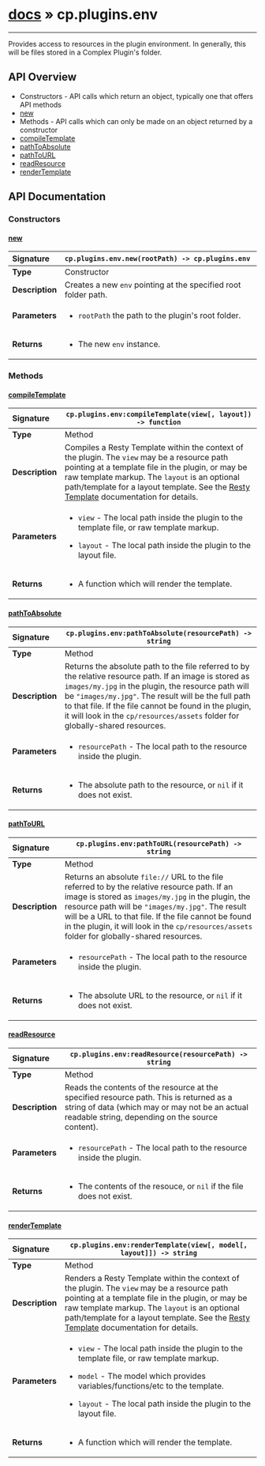# [docs](index.md) » cp.plugins.env
---

Provides access to resources in the plugin environment. In generally, this will be files stored in a Complex Plugin's folder.

## API Overview
* Constructors - API calls which return an object, typically one that offers API methods
 * [new](#new)
* Methods - API calls which can only be made on an object returned by a constructor
 * [compileTemplate](#compiletemplate)
 * [pathToAbsolute](#pathtoabsolute)
 * [pathToURL](#pathtourl)
 * [readResource](#readresource)
 * [renderTemplate](#rendertemplate)

## API Documentation

### Constructors

#### [new](#new)
| <span style="float: left;">**Signature**</span> | <span style="float: left;">`cp.plugins.env.new(rootPath) -> cp.plugins.env` </span>                                                          |
| -----------------------------------------------------|---------------------------------------------------------------------------------------------------------|
| **Type**                                             | Constructor                                                                                         |
| **Description**                                      | Creates a new `env` pointing at the specified root folder path.                                                                                         |
| **Parameters**                                       | <ul><li><code>rootPath</code> the path to the plugin's root folder.</li></ul>   |
| **Returns**                                          | <ul><li>The new <code>env</code> instance.</li></ul>            |

### Methods

#### [compileTemplate](#compiletemplate)
| <span style="float: left;">**Signature**</span> | <span style="float: left;">`cp.plugins.env:compileTemplate(view[, layout]) -> function` </span>                                                          |
| -----------------------------------------------------|---------------------------------------------------------------------------------------------------------|
| **Type**                                             | Method                                                                                         |
| **Description**                                      | Compiles a Resty Template within the context of the plugin. The `view` may be a resource path pointing at a template file in the plugin, or may be raw template markup. The `layout` is an optional path/template for a layout template. See the [Resty Template](https://github.com/bungle/lua-resty-template) documentation for details.                                                                                         |
| **Parameters**                                       | <ul><li><code>view</code>    - The local path inside the plugin to the template file, or raw template markup.</li></ul><ul><li><code>layout</code>  - The local path inside the plugin to the layout file.</li></ul>   |
| **Returns**                                          | <ul><li>A function which will render the template.</li></ul>            |

#### [pathToAbsolute](#pathtoabsolute)
| <span style="float: left;">**Signature**</span> | <span style="float: left;">`cp.plugins.env:pathToAbsolute(resourcePath) -> string` </span>                                                          |
| -----------------------------------------------------|---------------------------------------------------------------------------------------------------------|
| **Type**                                             | Method                                                                                         |
| **Description**                                      | Returns the absolute path to the file referred to by the relative resource path. If an image is stored as `images/my.jpg` in the plugin, the resource path will be `"images/my.jpg"`. The result will be the full path to that file. If the file cannot be found in the plugin, it will look in the `cp/resources/assets` folder for globally-shared resources.                                                                                         |
| **Parameters**                                       | <ul><li><code>resourcePath</code>    - The local path to the resource inside the plugin.</li></ul>   |
| **Returns**                                          | <ul><li>The absolute path to the resource, or <code>nil</code> if it does not exist.</li></ul>            |

#### [pathToURL](#pathtourl)
| <span style="float: left;">**Signature**</span> | <span style="float: left;">`cp.plugins.env:pathToURL(resourcePath) -> string` </span>                                                          |
| -----------------------------------------------------|---------------------------------------------------------------------------------------------------------|
| **Type**                                             | Method                                                                                         |
| **Description**                                      | Returns an absolute `file://` URL to the file referred to by the relative resource path. If an image is stored as `images/my.jpg` in the plugin, the resource path will be `"images/my.jpg"`. The result will be a URL to that file. If the file cannot be found in the plugin, it will look in the `cp/resources/assets` folder for globally-shared resources.                                                                                         |
| **Parameters**                                       | <ul><li><code>resourcePath</code>    - The local path to the resource inside the plugin.</li></ul>   |
| **Returns**                                          | <ul><li>The absolute URL to the resource, or <code>nil</code> if it does not exist.</li></ul>            |

#### [readResource](#readresource)
| <span style="float: left;">**Signature**</span> | <span style="float: left;">`cp.plugins.env:readResource(resourcePath) -> string` </span>                                                          |
| -----------------------------------------------------|---------------------------------------------------------------------------------------------------------|
| **Type**                                             | Method                                                                                         |
| **Description**                                      | Reads the contents of the resource at the specified resource path. This is returned as a string of data (which may or may not be an actual readable string, depending on the source content).                                                                                         |
| **Parameters**                                       | <ul><li><code>resourcePath</code>    - The local path to the resource inside the plugin.</li></ul>   |
| **Returns**                                          | <ul><li>The contents of the resouce, or <code>nil</code> if the file does not exist.</li></ul>            |

#### [renderTemplate](#rendertemplate)
| <span style="float: left;">**Signature**</span> | <span style="float: left;">`cp.plugins.env:renderTemplate(view[, model[, layout]]) -> string` </span>                                                          |
| -----------------------------------------------------|---------------------------------------------------------------------------------------------------------|
| **Type**                                             | Method                                                                                         |
| **Description**                                      | Renders a Resty Template within the context of the plugin. The `view` may be a resource path pointing at a template file in the plugin, or may be raw template markup. The `layout` is an optional path/template for a layout template. See the [Resty Template](https://github.com/bungle/lua-resty-template) documentation for details.                                                                                         |
| **Parameters**                                       | <ul><li><code>view</code>    - The local path inside the plugin to the template file, or raw template markup.</li></ul><ul><li><code>model</code>   - The model which provides variables/functions/etc to the template.</li></ul><ul><li><code>layout</code>  - The local path inside the plugin to the layout file.</li></ul>   |
| **Returns**                                          | <ul><li>A function which will render the template.</li></ul>            |

